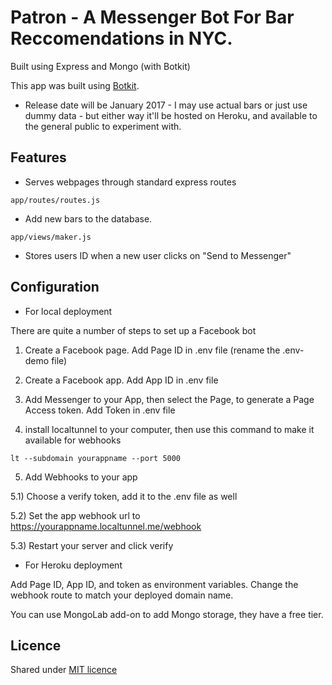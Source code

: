 # Patron - A Messenger Bot For Bar Reccomendations in NYC.

Built using Express and Mongo (with Botkit)

This app was built using [Botkit](https://github.com/howdyai/botkit).

* Release date will be January 2017 - I may use actual bars or just use dummy data - but either way it'll be hosted on Heroku, and available to the general public to experiment with.


## Features

* Serves webpages through standard express routes
```
app/routes/routes.js

```

* Add new bars to the database.

```
app/views/maker.js

```

* Stores users ID when a new user clicks on "Send to Messenger"

## Configuration

* For local deployment

There are quite a number of steps to set up a Facebook bot

1) Create a Facebook page. Add Page ID in .env file (rename the .env-demo file)

2) Create a Facebook app. Add App ID in .env file

3) Add Messenger to your App, then select the Page, to generate a Page Access token. Add Token in .env file

4) install localtunnel to your computer, then use this command to make it available for webhooks
```
lt --subdomain yourappname --port 5000
```

5) Add Webhooks to your app

5.1) Choose a verify token, add it to the .env file as well

5.2) Set the app webhook url to https://yourappname.localtunnel.me/webhook

5.3) Restart your server and click verify

* For Heroku deployment

Add Page ID, App ID, and token as environment variables.
Change the webhook route to match your deployed domain name.

You can use MongoLab add-on to add Mongo storage, they have a free tier.


## Licence
Shared under [MIT licence](http://choosealicense.com/licenses/mit/)

